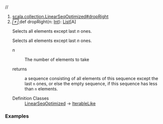 //
<ol>
<li><a href="https://www.scala-lang.org/api/2.12.3/scala/collection/immutable/List.html#dropRight(n:Int):Repr">scala.collection.LinearSeqOptimized#dropRight</a></li>
<li name="scala.collection.LinearSeqOptimized#dropRight" visbl="pub" class="indented0 " data-isabs="false" fullcomment="yes" group="Ungrouped"> <a id="dropRight(n:Int):Repr"></a><a id="dropRight(Int):List[A]"></a> <span class="permalink"> <a href="../../../scala/collection/immutable/List.html#dropRight(n:Int):Repr" title="Permalink"> <i class="material-icons"></i> </a> </span> <span class="modifier_kind"> <span class="modifier"></span> <span class="kind">def</span> </span> <span class="symbol"> <span class="name">dropRight</span><span class="params">(<span name="n">n: <a href="../../Int.html" class="extype" name="scala.Int">Int</a></span>)</span><span class="result">: <a href="" class="extype" name="scala.collection.immutable.List">List</a>[<span class="extype" name="scala.collection.immutable.List.A">A</span>]</span> </span> <p class="shortcomment cmt">Selects all elements except last <i>n</i> ones.</p>
 <div class="fullcomment">
  <div class="comment cmt">
   <p>Selects all elements except last <i>n</i> ones.</p>
  </div>
  <dl class="paramcmts block">
   <dt class="param">
    n
   </dt>
   <dd class="cmt">
    <p>The number of elements to take</p>
   </dd>
   <dt>
    returns
   </dt>
   <dd class="cmt">
    <p>a sequence consisting of all elements of this sequence except the last <code>n</code> ones, or else the empty sequence, if this sequence has less than <code>n</code> elements.</p>
   </dd>
  </dl>
  <dl class="attributes block"> 
   <dt>
    Definition Classes
   </dt>
   <dd>
    <a href="../LinearSeqOptimized.html" class="extype" name="scala.collection.LinearSeqOptimized">LinearSeqOptimized</a> → 
    <a href="../IterableLike.html" class="extype" name="scala.collection.IterableLike">IterableLike</a>
   </dd>
  </dl>
 </div> </li>
        </ol>


### Examples



